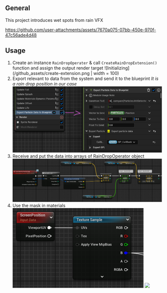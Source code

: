 ## General

This project introduces wet spots from rain VFX

https://github.com/user-attachments/assets/7670a075-07bb-450e-970f-47c56ade4d48

## Usage

1. Create an instance `RainDropOperater` & call `CreateRainDropExtension()` function and assign the output render target
   ![Initializing](/github_assets/create-extension.png | width = 100)
2. Export relevant to data from the system and send it to the blueprint
   *It is a rain drop position in our case*\
   ![Export data](/github_assets/export-data-from-vfx.png)
3. Receive and put the data into arrays of RainDropOperator object\
   ![Push data to the array](/github_assets/push-data.png)
4. Use the mask in materials\
   ![Use mask in materials](/github_assets/use-mask.png)
   <img src="https://github.com/user-attachments/assets/7e24bc85-1015-4a09-b1ea-fe8302683623" width="20">
